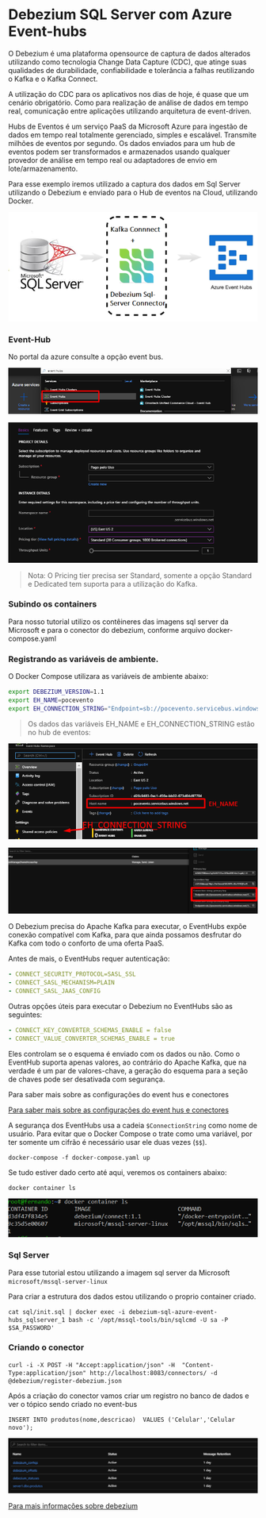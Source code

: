 # Debezium SQL Server com Azure Event-hubs

O Debezium é uma plataforma opensource de captura de dados alterados utilizando como tecnologia Change Data Capture (CDC), que atinge suas qualidades de durabilidade, confiabilidade e tolerância a falhas reutilizando o Kafka e o Kafka Connect.

A utilização do CDC para os aplicativos nos dias de hoje, é quase que um cenário obrigatório. Como para realização de análise de dados em tempo real, comunicação entre aplicações utilizando arquitetura de event-driven.

Hubs de Eventos é um serviço PaaS da Microsoft Azure para ingestão de dados em tempo real totalmente gerenciado, simples e escalável. Transmite milhões de eventos por segundo.
Os dados enviados para um hub de eventos podem ser transformados e armazenados usando qualquer provedor de análise em tempo real ou adaptadores de envio em lote/armazenamento.

Para esse exemplo iremos utilizado a captura dos dados em Sql Server utilizando o Debezium e enviado para o Hub de eventos na Cloud, utilizando Docker.

![Arquitetura](https://raw.githubusercontent.com/nandorsilva/debezium-sql-azure-event-hubs/master/doc/arquitetura.png "Arquitetura")

### Event-Hub

No portal da azure consulte a opção event bus.

![](https://raw.githubusercontent.com/nandorsilva/debezium-sql-azure-event-hubs/master/doc/event-bus-1.png)

![](https://raw.githubusercontent.com/nandorsilva/debezium-sql-azure-event-hubs/master/doc/event-bus-2.png)

> Nota: O Pricing tier precisa ser Standard, somente a opção Standard e Dedicated tem suporta para a utilização do Kafka.

### Subindo os containers

Para nosso tutorial utilizo os contêineres das imagens sql server da Microsoft e para o conector do debezium, conforme arquivo docker-compose.yaml

### Registrando as variáveis de ambiente.

O Docker Compose utilizara as variáveis de ambiente abaixo:

```bash
export DEBEZIUM_VERSION=1.1
export EH_NAME=pocevento
export EH_CONNECTION_STRING="Endpoint=sb://pocevento.servicebus.windows.net/;SharedAccessKeyName=RootManageSharedAccessKey;SharedAccessKey=hXWVP8Bbmx1g3hJH2SYlazVF6wlIfR2dm1oy4t/+V+Y="
```

> Os dados das variáveis EH_NAME e EH_CONNECTION_STRING estão no hub de eventos:

![](https://raw.githubusercontent.com/nandorsilva/debezium-sql-azure-event-hubs/master/doc/event-bus-3.png)

![](https://raw.githubusercontent.com/nandorsilva/debezium-sql-azure-event-hubs/master/doc/event-bus-4.png)

O Debezium precisa do Apache Kafka para executar, o EventHubs expõe conexão compatível com Kafka, para que ainda possamos desfrutar do Kafka com todo o conforto de uma oferta PaaS.

Antes de mais, o EventHubs requer autenticação:

```yaml
- CONNECT_SECURITY_PROTOCOL=SASL_SSL
- CONNECT_SASL_MECHANISM=PLAIN
- CONNECT_SASL_JAAS_CONFIG
```

Outras opções úteis para executar o Debezium no EventHubs são as seguintes:

```yaml
- CONNECT_KEY_CONVERTER_SCHEMAS_ENABLE = false
- CONNECT_VALUE_CONVERTER_SCHEMAS_ENABLE = true
```

Eles controlam se o esquema é enviado com os dados ou não. Como o EventHub suporta apenas valores, ao contrário do Apache Kafka, que na verdade é um par de valores-chave, a geração do esquema para a seção de chaves pode ser desativada com segurança.

Para saber mais sobre as configurações do event hus e conectores

[Para saber mais sobre as configurações do event hus e conectores](https://github.com/debezium/docker-images/tree/master/connect-base/0.10#others)

A segurança dos EventHubs usa a cadeia `$ConnectionString` como nome de usuário. Para evitar que o Docker Compose o trate como uma variável, por ter somente um cifrão é necessário usar ele duas vezes (`$$`).

```shell
docker-compose -f docker-compose.yaml up
```

Se tudo estiver dado certo até aqui, veremos os containers abaixo:

```shell
docker container ls
```

![](https://raw.githubusercontent.com/nandorsilva/debezium-sql-azure-event-hubs/master/doc/event-bus-6.png)

### Sql Server

Para esse tutorial estou utilizando a imagem sql server da Microsoft `microsoft/mssql-server-linux`

Para criar a estrutura dos dados estou utilizando o proprio container criado.

```shell
cat sql/init.sql | docker exec -i debezium-sql-azure-event-hubs_sqlserver_1 bash -c '/opt/mssql-tools/bin/sqlcmd -U sa -P $SA_PASSWORD'
```

### Criando o conector

```shell
curl -i -X POST -H "Accept:application/json" -H  "Content-Type:application/json" http://localhost:8083/connectors/ -d @debezium/register-debezium.json
```

Após a criação do conector vamos criar um registro no banco de dados e ver o tópico sendo criado no event-bus

```shell
INSERT INTO produtos(nome,descricao)  VALUES ('Celular','Celular novo');
```

![](https://raw.githubusercontent.com/nandorsilva/debezium-sql-azure-event-hubs/master/doc/event-bus-5.png)

[Para mais informações sobre debezium](https://debezium.io/)

